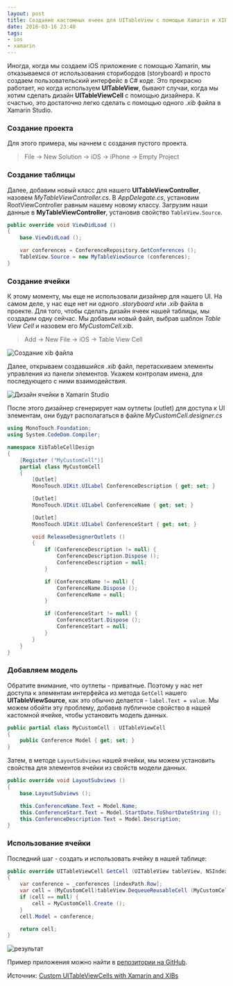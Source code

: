 ```yaml
---
layout: post
title: Создание кастомных ячеек для UITableView с помощью Xamarin и XIB
date: 2016-03-16 23:40
tags:
- ios
- xamarin
---
```


Иногда, когда мы создаем iOS приложение с помощью Xamarin, мы отказываемся от использования сторибордов (storyboard) и просто создаем пользовательский интерфейс в C# коде. Это прекрасно работает, но когда используем **UITableView**, бывают случаи, когда мы хотим сделать дизайн **UITableViewCell** с помощью дизайнера. К счастью, это достаточно легко сделать с помощью одного *.xib* файла в Xamarin Studio.

###  Создание проекта

Для этого примера, мы начнем с создания пустого проекта.

> File -> New Solution -> iOS -> iPhone -> Empty Project

### Создание таблицы

Далее, добавим новый класс для нашего **UITableViewController**, назовем *MyTableViewController.cs*. В *AppDelegate.cs*, установим RootViewController равным нашему новому классу. Загрузим наши данные в **MyTableViewController**, установив свойство `TableView.Source`.

```csharp
public override void ViewDidLoad ()
{
	base.ViewDidLoad ();

	var conferences = ConferenceRepository.GetConferences ();
	TableView.Source = new MyTableViewSource (conferences);
}
```

### Создание ячейки

К этому моменту, мы еще не использовали дизайнер для нашего UI. На самом деле, у нас еще нет ни одного  *.storyboard* или *.xib* файла в проекте. Для того, чтобы сделать дизайн ячеек нашей таблицы, мы создадим одну сейчас. Мы добавим новый файл, выбрав шаблон *Table View Cell* и назовем его *MyCustomCell.xib*.

> Add -> New File -> iOS -> Table View Cell

![Создание xib файла](https://dl.dropboxusercontent.com/u/30506652/blog/articles/ios_tableview_cell_xib/Untitled.jpg)

Далее, открываем создавшийся *.xib* файл, перетаскиваем элементы управления из панели элементов. Укажем контролам имена, для последующего с ними взаимодействия.

![Дизайн ячейки в Xamarin Studio](https://dl.dropboxusercontent.com/u/30506652/blog/articles/ios_tableview_cell_xib/Untitled2.jpg)

После этого дизайнер сгенерирует нам оутлеты (outlet) для доступа к UI элементам, они будут располагаться в файле *MyCustomCell.designer.cs*

```csharp
using MonoTouch.Foundation;
using System.CodeDom.Compiler;

namespace XibTableCellDesign
{
	[Register ("MyCustomCell")]
	partial class MyCustomCell
	{
		[Outlet]
		MonoTouch.UIKit.UILabel ConferenceDescription { get; set; }

		[Outlet]
		MonoTouch.UIKit.UILabel ConferenceName { get; set; }

		[Outlet]
		MonoTouch.UIKit.UILabel ConferenceStart { get; set; }

		void ReleaseDesignerOutlets ()
		{
			if (ConferenceDescription != null) {
				ConferenceDescription.Dispose ();
				ConferenceDescription = null;
			}

			if (ConferenceName != null) {
				ConferenceName.Dispose ();
				ConferenceName = null;
			}

			if (ConferenceStart != null) {
				ConferenceStart.Dispose ();
				ConferenceStart = null;
			}
		}
	}
}
```

### Добавляем модель

Обратите внимание, что оутлеты - приватные. Поэтому у нас нет доступа к элементам интерфейса из метода `GetCell` нашего **UITableViewSource**, как это обычно делается - `label.Text = value`. Мы можем обойти эту проблему,  добавив публичное свойство в нашей кастомной ячейке, чтобы установить модель данных.

```csharp
public partial class MyCustomCell : UITableViewCell
{
	public Conference Model { get; set; }
}
```

Затем, в методе `LayoutSubviews` нашей ячейки, мы можем установить свойства для элементов ячейки из свойств модели данных.

```csharp
public override void LayoutSubviews ()
{
	base.LayoutSubviews ();

	this.ConferenceName.Text = Model.Name;
	this.ConferenceStart.Text = Model.StartDate.ToShortDateString ();
	this.ConferenceDescription.Text = Model.Description;
}
```

### Использование ячейки

Последний шаг - создать и использовать ячейку в нашей таблице:

```csharp
public override UITableViewCell GetCell (UITableView tableView, NSIndexPath indexPath)
{
	var conference = _conferences [indexPath.Row];
	var cell = (MyCustomCell)tableView.DequeueReusableCell (MyCustomCell.Key);
	if (cell == null) {
		cell = MyCustomCell.Create ();
	}
	cell.Model = conference;

	return cell;
}
```

![результат](https://dl.dropboxusercontent.com/u/30506652/blog/articles/ios_tableview_cell_xib/CustomTableViewCells-1.png)

Пример приложения можно найти в [репозитории на GitHub](https://github.com/RobGibbens/XibTableCellDesign).

Источник: [Custom UITableViewCells with Xamarin and XIBs](http://arteksoftware.com/custom-uitableviewcells-with-xamarin-and-xibs/)
